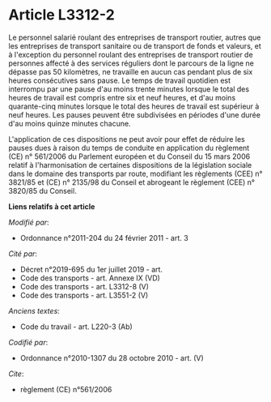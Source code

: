 # Article L3312-2

Le personnel salarié roulant des entreprises de transport routier, autres que les entreprises de transport sanitaire ou de
transport de fonds et valeurs, et à l'exception du personnel roulant des entreprises de transport routier de personnes
affecté à des services réguliers dont le parcours de la ligne ne dépasse pas 50 kilomètres, ne travaille en aucun cas pendant
plus de six heures consécutives sans pause. Le temps de travail quotidien est interrompu par une pause d'au moins trente
minutes lorsque le total des heures de travail est compris entre six et neuf heures, et d'au moins quarante-cinq minutes
lorsque le total des heures de travail est supérieur à neuf heures. Les pauses peuvent être subdivisées en périodes d'une
durée d'au moins quinze minutes chacune.

L'application de ces dispositions ne peut avoir pour effet de réduire les pauses dues à raison du temps de conduite en
application du règlement (CE) n° 561/2006 du Parlement européen et du Conseil du 15 mars 2006 relatif à l'harmonisation de
certaines dispositions de la législation sociale dans le domaine des transports par route, modifiant les règlements (CEE) n°
3821/85 et (CE) n° 2135/98 du Conseil et abrogeant le règlement (CEE) n° 3820/85 du Conseil.

**Liens relatifs à cet article**

_Modifié par_:

  - Ordonnance n°2011-204 du 24 février 2011 - art. 3

_Cité par_:

  - Décret n°2019-695 du 1er juillet 2019 - art.
  - Code des transports - art. Annexe IX (VD)
  - Code des transports - art. L3312-8 (V)
  - Code des transports - art. L3551-2 (V)

_Anciens textes_:

  - Code du travail - art. L220-3 (Ab)

_Codifié par_:

  - Ordonnance n°2010-1307 du 28 octobre 2010 - art. (V)

_Cite_:

  - règlement (CE) n°561/2006
